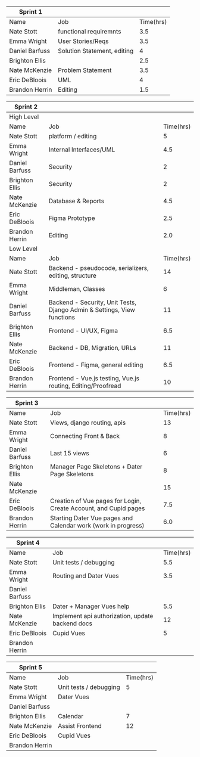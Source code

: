 | Sprint 1       |                             |           |   
|----------------|-----------------------------|-----------|
| Name           | Job                         | Time(hrs) |  
| Nate Stott     | functional requiremnts      | 3.5       |   
| Emma Wright    | User Stories/Reqs           | 3.5       |  
| Daniel Barfuss | Solution Statement, editing | 4         |  
| Brighton Ellis |                             | 2.5       |   
| Nate McKenzie  | Problem Statement           | 3.5       |   
| Eric DeBloois  | UML                         | 4         |   
| Brandon Herrin | Editing                     | 1.5       |   

| Sprint 2       |                                                                         |           |   
|----------------|-------------------------------------------------------------------------|-----------|
| High Level     |                                                                         |           |   
| Name           | Job                                                                     | Time(hrs) |   
| Nate Stott     | platform / editing                                                      | 5         |   
| Emma Wright    | Internal Interfaces/UML                                                 | 4.5       |   
| Daniel Barfuss | Security                                                                | 2         |   
| Brighton Ellis | Security                                                                | 2         |   
| Nate McKenzie  | Database & Reports                                                      | 4.5       |   
| Eric DeBloois  | Figma Prototype                                                         | 2.5       |   
| Brandon Herrin | Editing                                                                 | 2.0       |   
| Low Level      |                                                                         |           |   
| Name           | Job                                                                     | Time(hrs) |   
| Nate Stott     | Backend - pseudocode, serializers, editing, structure                   | 14        |   
| Emma Wright    | Middleman, Classes                                                      | 6         |   
| Daniel Barfuss | Backend - Security, Unit Tests, Django Admin & Settings, View functions | 11        |   
| Brighton Ellis | Frontend - UI/UX, Figma                                                 | 6.5       |   
| Nate McKenzie  | Backend - DB, Migration, URLs                                           | 11        |   
| Eric DeBloois  | Frontend - Figma, general editing                                       | 6.5       |   
| Brandon Herrin | Frontend - Vue.js testing, Vue.js routing, Editing/Proofread            | 10        |   

| Sprint 3       |                                                                  |           |   
|----------------|------------------------------------------------------------------|-----------|
| Name           | Job                                                              | Time(hrs) | 
| Nate Stott     | Views, django routing, apis                                      | 13        |   
| Emma Wright    | Connecting Front & Back                                          | 8         |   
| Daniel Barfuss | Last 15 views                                                    | 6         |   
| Brighton Ellis | Manager Page Skeletons + Dater Page Skeletons                    | 8         |   
| Nate McKenzie  |                                                                  | 15        |   
| Eric DeBloois  | Creation of Vue pages for Login, Create Account, and Cupid pages | 7.5       |   
| Brandon Herrin | Starting Dater Vue pages and Calendar work (work in progress)    | 6.0       |

| Sprint 4       |                                                  |           |   
|----------------|--------------------------------------------------|-----------|
| Name           | Job                                              | Time(hrs) | 
| Nate Stott     | Unit tests / debugging                           | 5.5       |   
| Emma Wright    | Routing and Dater Vues                           | 3.5       |   
| Daniel Barfuss |                                                  |           |   
| Brighton Ellis | Dater + Manager Vues help                        | 5.5       |   
| Nate McKenzie  | Implement api authorization, update backend docs | 12        |   
| Eric DeBloois  | Cupid Vues                                       | 5         |   
| Brandon Herrin |                                                  |           |

| Sprint 5       |                         |           |   
|----------------|-------------------------|-----------|
| Name           | Job                     | Time(hrs) | 
| Nate Stott     | Unit tests / debugging  | 5         |   
| Emma Wright    | Dater Vues              |           |   
| Daniel Barfuss |                         |           |   
| Brighton Ellis | Calendar                | 7         |   
| Nate McKenzie  | Assist Frontend         | 12        |   
| Eric DeBloois  | Cupid Vues              |           |   
| Brandon Herrin |                         |           |
